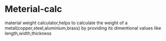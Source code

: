 # Meterial-calc
material weight calculator,helps to calculate the weight of a metal(copper,steel,aluminium,brass) by providing its dimentional values like length,width,thickness
